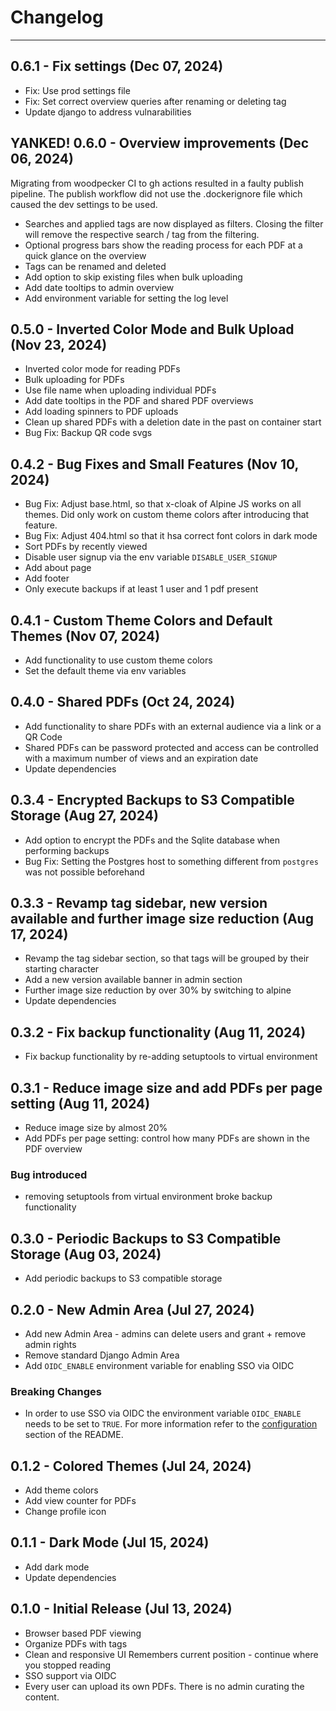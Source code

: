 # Changelog
<hr>

## 0.6.1 - Fix settings (Dec 07, 2024)
* Fix: Use prod settings file
* Fix: Set correct overview queries after renaming or deleting tag
* Update django to address vulnarabilities

## YANKED! 0.6.0 - Overview improvements (Dec 06, 2024)
Migrating from woodpecker CI to gh actions resulted in a faulty publish pipeline.
The publish workflow did not use the .dockerignore file which caused the dev settings to be used.

* Searches and applied tags are now displayed as filters. Closing the filter will
  remove the respective search / tag from the filtering.
* Optional progress bars show the reading process for each PDF
  at a quick glance on the overview
* Tags can be renamed and deleted
* Add option to skip existing files when bulk uploading
* Add date tooltips to admin overview
* Add environment variable for setting the log level

## 0.5.0 - Inverted Color Mode and Bulk Upload  (Nov 23, 2024)
* Inverted color mode for reading PDFs
* Bulk uploading for PDFs
* Use file name when uploading individual PDFs
* Add date tooltips in the PDF and shared PDF overviews
* Add loading spinners to PDF uploads
* Clean up shared PDFs with a deletion date in the past on container start
* Bug Fix: Backup QR code svgs

## 0.4.2 - Bug Fixes and Small Features  (Nov 10, 2024)
* Bug Fix: Adjust base.html, so that x-cloak of Alpine JS  works on all themes.
           Did only work on custom theme colors after introducing that feature.
* Bug Fix: Adjust 404.html so that it hsa correct font colors in dark mode
* Sort PDFs by recently viewed
* Disable user signup via the env variable `DISABLE_USER_SIGNUP`
* Add about page
* Add footer
* Only execute backups if at least 1 user and 1 pdf present

## 0.4.1 - Custom Theme Colors and Default Themes  (Nov 07, 2024)
* Add functionality to use custom theme colors
* Set the default theme via env variables

## 0.4.0 - Shared PDFs  (Oct 24, 2024)
* Add functionality to share PDFs with an external audience via a link or a QR Code
* Shared PDFs can be password protected and access can be controlled with a maximum number of views and an expiration date
* Update dependencies

## 0.3.4 - Encrypted Backups to S3 Compatible Storage  (Aug 27, 2024)

* Add option to encrypt the PDFs and the Sqlite database when performing backups
* Bug Fix: Setting the Postgres host to something different from `postgres` was not possible beforehand

## 0.3.3 - Revamp tag sidebar, new version available and further image size reduction (Aug 17, 2024)

* Revamp the tag sidebar section, so that tags will be grouped by their starting character
* Add a new version available banner in admin section
* Further image size reduction by over 30% by switching to alpine
* Update dependencies

## 0.3.2 - Fix backup functionality (Aug 11, 2024)

* Fix backup functionality by re-adding setuptools to virtual environment

## 0.3.1 - Reduce image size and add PDFs per page setting (Aug 11, 2024)

* Reduce image size by almost 20%
* Add PDFs per page setting: control how many PDFs are shown in the PDF overview

### Bug introduced
* removing setuptools from virtual environment broke backup functionality


## 0.3.0 - Periodic Backups to S3 Compatible Storage (Aug 03, 2024)

* Add periodic backups to S3 compatible storage

## 0.2.0 - New Admin Area (Jul 27, 2024)

* Add new Admin Area - admins can delete users and grant + remove admin rights
* Remove standard Django Admin Area
* Add `OIDC_ENABLE` environment variable for enabling SSO via OIDC

### Breaking Changes

* In order to use SSO via OIDC the environment variable `OIDC_ENABLE` needs to be set to `TRUE`.
  For more information refer to the [configuration](https://github.com/mrmn2/PdfDing#configuration) section of the README.

## 0.1.2 - Colored Themes (Jul 24, 2024)

* Add theme colors
* Add view counter for PDFs
* Change profile icon



## 0.1.1 - Dark Mode (Jul 15, 2024)

* Add dark mode
* Update dependencies

## 0.1.0 - Initial Release (Jul 13, 2024)

* Browser based PDF viewing
* Organize PDFs with tags
* Clean and responsive UI Remembers current position - continue where you stopped reading
* SSO support via OIDC
* Every user can upload its own PDFs. There is no admin curating the content.
